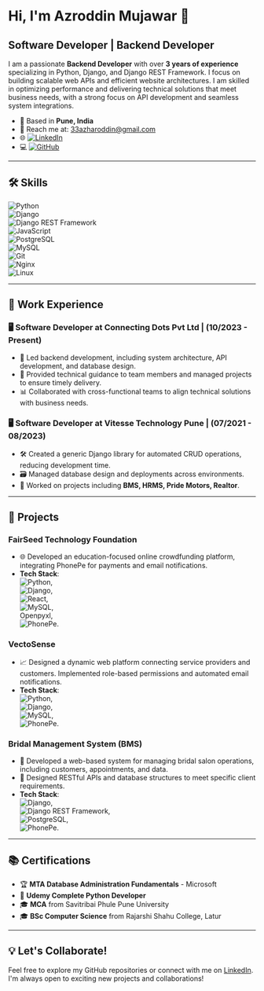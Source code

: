 # Hi, I'm Azroddin Mujawar 👋  
## Software Developer | Backend Developer  

I am a passionate **Backend Developer** with over **3 years of experience** specializing in Python, Django, and Django REST Framework. I focus on building scalable web APIs and efficient website architectures. I am skilled in optimizing performance and delivering technical solutions that meet business needs, with a strong focus on API development and seamless system integrations.  

- 📍 Based in **Pune, India**  
- 📧 Reach me at: [33azharoddin@gmail.com](mailto:33azharoddin@gmail.com)  
- 🌐 [![LinkedIn](https://img.shields.io/badge/LinkedIn-Azroddin-blue?style=flat&logo=linkedin)](https://www.linkedin.com/in/azroddin-mujawar-994a5b168)  
- 💻 [![GitHub](https://img.shields.io/badge/GitHub-azroddin123-black?style=flat&logo=github)](https://github.com/azroddin123)  

---  

## 🛠️ Skills  
![Python](https://img.shields.io/badge/Python-3776AB?style=flat&logo=python&logoColor=white)  
![Django](https://img.shields.io/badge/Django-092E20?style=flat&logo=django&logoColor=white)  
![Django REST Framework](https://img.shields.io/badge/Django%20REST-ff1709?style=flat&logo=django&logoColor=white)  
![JavaScript](https://img.shields.io/badge/JavaScript-F7DF1E?style=flat&logo=javascript&logoColor=black)  
![PostgreSQL](https://img.shields.io/badge/PostgreSQL-316192?style=flat&logo=postgresql&logoColor=white)  
![MySQL](https://img.shields.io/badge/MySQL-4479A1?style=flat&logo=mysql&logoColor=white)  
![Git](https://img.shields.io/badge/Git-F05032?style=flat&logo=git&logoColor=white)  
![Nginx](https://img.shields.io/badge/Nginx-269539?style=flat&logo=nginx&logoColor=white)  
![Linux](https://img.shields.io/badge/Linux-FCC624?style=flat&logo=linux&logoColor=black)  

---  

## 🏢 Work Experience  

### 🖥️ Software Developer at Connecting Dots Pvt Ltd | (10/2023 - Present)  
- 🔧 Led backend development, including system architecture, API development, and database design.  
- 👥 Provided technical guidance to team members and managed projects to ensure timely delivery.  
- 📊 Collaborated with cross-functional teams to align technical solutions with business needs.  

### 🖥️ Software Developer at Vitesse Technology Pune | (07/2021 - 08/2023)  
- 🛠️ Created a generic Django library for automated CRUD operations, reducing development time.  
- 🗃️ Managed database design and deployments across environments.  
- 💼 Worked on projects including **BMS, HRMS, Pride Motors, Realtor**.  

---  

## 🚀 Projects  

### **FairSeed Technology Foundation**  
- 🌐 Developed an education-focused online crowdfunding platform, integrating PhonePe for payments and email notifications.  
- **Tech Stack**:  
  ![Python](https://img.shields.io/badge/Python-3776AB?style=flat&logo=python&logoColor=white),  
  ![Django](https://img.shields.io/badge/Django-092E20?style=flat&logo=django&logoColor=white),  
  ![React](https://img.shields.io/badge/React-61DAFB?style=flat&logo=react&logoColor=black),  
  ![MySQL](https://img.shields.io/badge/MySQL-4479A1?style=flat&logo=mysql&logoColor=white),  
  Openpyxl,  
  ![PhonePe](https://img.shields.io/badge/PhonePe-5F259F?style=flat&logo=phonepe&logoColor=white).  

### **VectoSense**  
- 📈 Designed a dynamic web platform connecting service providers and customers. Implemented role-based permissions and automated email notifications.  
- **Tech Stack**:  
  ![Python](https://img.shields.io/badge/Python-3776AB?style=flat&logo=python&logoColor=white),  
  ![Django](https://img.shields.io/badge/Django-092E20?style=flat&logo=django&logoColor=white),  
  ![MySQL](https://img.shields.io/badge/MySQL-4479A1?style=flat&logo=mysql&logoColor=white),  
  ![PhonePe](https://img.shields.io/badge/PhonePe-5F259F?style=flat&logo=phonepe&logoColor=white).  

### **Bridal Management System (BMS)**  
- 👰 Developed a web-based system for managing bridal salon operations, including customers, appointments, and data.  
- 🔌 Designed RESTful APIs and database structures to meet specific client requirements.  
- **Tech Stack**:  
  ![Django](https://img.shields.io/badge/Django-092E20?style=flat&logo=django&logoColor=white),  
  ![Django REST Framework](https://img.shields.io/badge/Django%20REST-ff1709?style=flat&logo=django&logoColor=white),  
  ![PostgreSQL](https://img.shields.io/badge/PostgreSQL-316192?style=flat&logo=postgresql&logoColor=white),  
  ![PhonePe](https://img.shields.io/badge/PhonePe-5F259F?style=flat&logo=phonepe&logoColor=white).  

---  

## 📚 Certifications  
- 🏆 **MTA Database Administration Fundamentals** - Microsoft  
- 📜 **Udemy Complete Python Developer**  
- 🎓 **MCA** from Savitribai Phule Pune University  
- 🎓 **BSc Computer Science** from Rajarshi Shahu College, Latur  

---  

## 💡 Let's Collaborate!  
Feel free to explore my GitHub repositories or connect with me on [LinkedIn](https://www.linkedin.com/in/azroddin-mujawar-994a5b168). I'm always open to exciting new projects and collaborations!  

